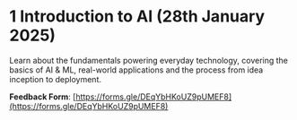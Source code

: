 # 1 Introduction to AI (28th January 2025)

Learn about the fundamentals powering everyday technology, covering the basics of AI & ML, real-world applications and the process from idea inception to deployment.

**Feedback Form**: [https://forms.gle/DEqYbHKoUZ9pUMEF8](https://forms.gle/DEqYbHKoUZ9pUMEF8)
